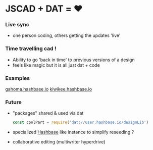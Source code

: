 # JSCAD + DAT = :heart:

### Live sync <!-- .slide: data-background-video="./img/live-update3.mp4" -->

- one person coding, others getting the updates 'live'

### Time travelling cad ! <!-- .slide: data-background-video="./img/time-travel.mp4" -->

- Ability to go 'back in time' to previous versions of a design
- feels like magic but it is all just dat + code

### Examples

[gahoma.hashbase.io](https://jscad.xyz/?uri=dat://gahoma.hashbase.io)
[kiwikee.hashbase.io](https://jscad.xyz/?uri=dat://kiwikee.hashbase.io/cad/kiwikee)


### Future

- "packages" shared & used via dat
  
  ```javascript
  const coolPart = require('dat://user.hashbase.io/designLib')
  ```

- specialized [Hashbase](https://hashbase.io/) like instance to simplify reseeding ?
- collaborative editing  (multiwriter hyperdrive)
